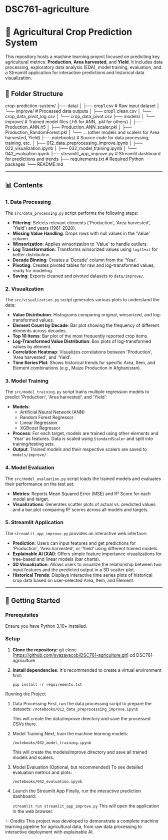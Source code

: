 # DSC761-agriculture

# 🌾 Agricultural Crop Prediction System

This repository hosts a machine learning project focused on predicting key agricultural metrics: **Production**, **Area harvested**, and **Yield**. It includes data processing, exploratory data analysis (EDA), model training, evaluation, and a Streamlit application for interactive predictions and historical data visualization.

## 📁 Folder Structure
crop-prediction-system/                                               ├── data/
│   ├── crop1.csv                     # Raw input dataset
│   └── improve/                      # Processed data outputs
│       ├── crop1_clean.csv
│       └── crop_data_pivot_log.csv
│       └── crop_data_pivot.csv
├── models/
│   └── improve/                      # Trained model files (.h5 for ANN, .pkl for others)
│       ├── Production_ANN.h5
│       ├── Production_ANN_scaler.pkl
│       ├── Production_RandomForest.pkl
│       └── ... (other models and scalers for Area harvested, Yield)
├── notebooks/                        # Source code for data processing, training, etc.
│   ├── 012_data_preprocessing_improve.ipynb
│   ├── 022_visualization.ipynb
│   ├── 032_model_training.ipynb
│   └── 042_evaluation.ipynb
├── streamlit_app_improve.py                  # Streamlit dashboard for predictions and trends
├── requirements.txt                  # Required Python packages
└── README.md


---

## 📊 Contents

### 1. Data Processing
The `src/data_processing.py` script performs the following steps:
- **Filtering**: Selects relevant elements ('Production', 'Area harvested', 'Yield') and years (1961-2020).
- **Missing Value Handling**: Drops rows with null values in the 'Value' column.
- **Winsorization**: Applies winsorization to 'Value' to handle outliers.
- **Log Transformation**: Transforms winsorized values using `log(1+x)` for better distribution.
- **Decade Binning**: Creates a 'Decade' column from the 'Year'.
- **Pivoting**: Creates pivoted tables for raw and log-transformed values, ready for modeling.
- **Saving**: Exports cleaned and pivoted datasets to `data/improve/`.

### 2. Visualization
The `src/visualization.py` script generates various plots to understand the data:
- **Value Distribution**: Histograms comparing original, winsorized, and log-transformed values.
- **Element Count by Decade**: Bar plot showing the frequency of different elements across decades.
- **Top 10 Items**: Bar plot of the most frequently reported crop items.
- **Log-Transformed Value Distribution**: Box plots of log-transformed values by element.
- **Correlation Heatmap**: Visualizes correlations between 'Production', 'Area harvested', and 'Yield'.
- **Time Series Plot**: Shows historical trends for specific Area, Item, and Element combinations (e.g., Maize Production in Afghanistan).

### 3. Model Training
The `src/model_training.py` script trains multiple regression models to predict 'Production', 'Area harvested', and 'Yield':
- **Models**:
    - Artificial Neural Network (ANN)
    - Random Forest Regressor
    - Linear Regression
    - XGBoost Regressor
- **Process**: For each target, models are trained using other elements and 'Year' as features. Data is scaled using `StandardScaler` and split into training/testing sets.
- **Output**: Trained models and their respective scalers are saved to `models/improve/`.

### 4. Model Evaluation
The `src/model_evaluation.py` script loads the trained models and evaluates their performance on the test set:
- **Metrics**: Reports Mean Squared Error (MSE) and R² Score for each model and target.
- **Visualizations**: Generates scatter plots of actual vs. predicted values and a bar plot comparing R² scores across all models and targets.

### 5. Streamlit Application
The `streamlit_app_improve.py` provides an interactive web interface:
- **Prediction**: Users can input features and get predictions for 'Production', 'Area harvested', or 'Yield' using different trained models.
- **Explainable AI (XAI)**: Offers simple feature importance visualizations for tree-based and linear models (bar charts).
- **3D Visualization**: Allows users to visualize the relationship between two input features and the predicted output in a 3D scatter plot.
- **Historical Trends**: Displays interactive time series plots of historical crop data based on user-selected Area, Item, and Element.

---

## 🚀 Getting Started

### Prerequisites
Ensure you have Python 3.10+ installed.

### Setup
1. **Clone the repository:**
   git clone [https://github.com/syazayacob/DSC761-agriculture.git]
   cd DSC761-agriculture

2. **Install dependencies:**
    It's recommended to create a virtual environment first:

    `pip install -r requirements.txt`

Running the Project
1. Data Processing
    First, run the data processing script to prepare the datasets:
    `/notebooks/012_data_preprocessing_improve.ipynb`

    This will create the data/improve directory and save the processed CSVs there.

2. Model Training
    Next, train the machine learning models:

    `/notebooks/032_model_training.ipynb`

    This will create the models/improve directory and save all trained models and scalers.

3. Model Evaluation (Optional, but recommended)
    To see detailed evaluation metrics and plots:

    `/notebooks/042_evaluation.ipynb`

4. Launch the Streamlit App
    Finally, run the interactive prediction dashboard:

    `streamlit run streamlit_app_improve.py`
    This will open the application in the web browser.

✨ Credits
    This project was developed to demonstrate a complete machine learning pipeline for agricultural data, from raw data processing to interactive deployment with explainable AI.